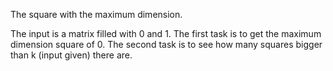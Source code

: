 
The square with the maximum dimension.

The input is a matrix filled with 0 and 1.
The first task is to get the maximum dimension square of 0.
The second task is to see how many squares bigger than k (input given) there are.
